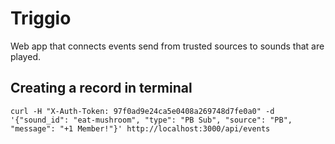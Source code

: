 Triggio
=======

Web app that connects events send from trusted sources to sounds that are played.


## Creating a record in terminal
    curl -H "X-Auth-Token: 97f0ad9e24ca5e0408a269748d7fe0a0" -d '{"sound_id": "eat-mushroom", "type": "PB Sub", "source": "PB", "message": "+1 Member!"}' http://localhost:3000/api/events
